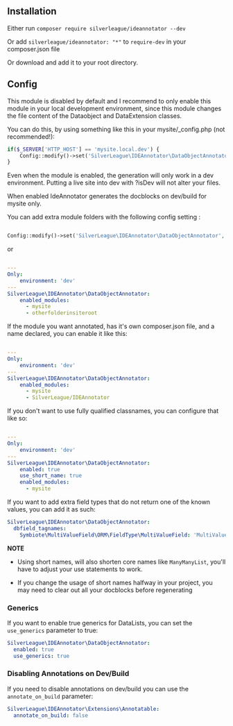 ## Installation
Either run `composer require silverleague/ideannotator --dev`

Or add `silverleague/ideannotator: "*"` to `require-dev` in your composer.json file

Or download and add it to your root directory.


## Config
This module is disabled by default and I recommend to only enable this module in your local development environment, since this module changes the file content of the Dataobject and DataExtension classes.

You can do this, by using something like this in your mysite/_config.php (not recommended!):

```php
if($_SERVER['HTTP_HOST'] == 'mysite.local.dev') {
    Config::modify()->set('SilverLeague\IDEAnnotator\DataObjectAnnotator', 'enabled', true);
}
```

Even when the module is enabled, the generation will only work in a dev environment. Putting a live site into dev with ?isDev will not alter your files.

When enabled IdeAnnotator generates the docblocks on dev/build for mysite only.

You can add extra module folders with the following config setting :

```php

Config::modify()->set('SilverLeague\IDEAnnotator\DataObjectAnnotator', 'enabled_modules', array('mysite', 'otherfolderinsiteroot'));
```
or
```yaml

---
Only:
    environment: 'dev'
---
SilverLeague\IDEAnnotator\DataObjectAnnotator:
    enabled_modules:
      - mysite
      - otherfolderinsiteroot
```

If the module you want annotated, has it's own composer.json file, and a name declared, you can enable it like this:

```yaml

---
Only:
    environment: 'dev'
---
SilverLeague\IDEAnnotator\DataObjectAnnotator:
    enabled_modules:
      - mysite
      - SilverLeague/IDEAnnotator
```

If you don't want to use fully qualified classnames, you can configure that like so:

```yaml

---
Only:
    environment: 'dev'
---
SilverLeague\IDEAnnotator\DataObjectAnnotator:
    enabled: true
    use_short_name: true
    enabled_modules:
      - mysite
```

If you want to add extra field types that do not return one of the known values, you can add it as such:

```yaml
SilverLeague\IDEAnnotator\DataObjectAnnotator:
  dbfield_tagnames:
    Symbiote\MultiValueField\ORM\FieldType\MultiValueField: 'MultiValueField|string[]'
```
**NOTE**

- Using short names, will also shorten core names like `ManyManyList`, you'll have to adjust your use statements to work.

- If you change the usage of short names halfway in your project, you may need to clear out all your docblocks before regenerating

### Generics

If you want to enable true generics for DataLists, you can set the `use_generics` parameter to true:

```yaml
SilverLeague\IDEAnnotator\DataObjectAnnotator:
  enabled: true
  use_generics: true
```

### Disabling Annotations on Dev/Build

If you need to disable annotations on dev/build you can use the `annotate_on_build` parameter:

```yaml
SilverLeague\IDEAnnotator\Extensions\Annotatable:
  annotate_on_build: false
```

